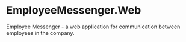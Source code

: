 # EmployeeMessenger.Web
Employee Messenger - a web application for communication between employees in the company.
